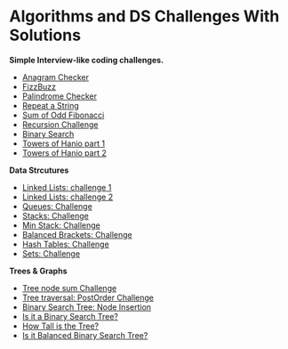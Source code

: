 # Algorithms and DS Challenges With Solutions

**Simple Interview-like coding challenges.**
- [Anagram Checker](./Challenges%20with%20Solutions/anagram-cherelemma-main/)
- [FizzBuzz](./Challenges%20with%20Solutions/fizzbuzz-cherelemma-main/)
- [Palindrome Checker](./Challenges%20with%20Solutions/palindrome-cherelemma-main/)
- [Repeat a String](./Challenges%20with%20Solutions/repeat-a-string-cherelemma-main/)
- [Sum of Odd Fibonacci](./Challenges%20with%20Solutions/sum-all-odd-fibonacci-numbers-cherelemma-main/)
- [Recursion Challenge](./Challenges%20with%20Solutions/recursion-cherelemma-main/)
- [Binary Search](./Challenges%20with%20Solutions/binary-search-cherelemma-main/)
- [Towers of Hanio part 1](./Challenges%20with%20Solutions/towers-of-hanoi---part-1-cherelemma-main/)
- [Towers of Hanio part 2](./Challenges%20with%20Solutions/towers-of-hanoi---part-2-cherelemma-main/)

**Data Strcutures**
- [Linked Lists: challenge 1](./Challenges%20with%20Solutions/linked-lists-cherelemma-main/)
- [Linked Lists: challenge 2](./Challenges%20with%20Solutions/linked-lists-next-step-cherelemma-main/)
- [Queues: Challenge](./Challenges%20with%20Solutions/queue-cherelemma-main/)
- [Stacks: Challenge](./Challenges%20with%20Solutions/stack-cherelemma-main/)
- [Min Stack: Challenge](./Challenges%20with%20Solutions/min-stack-cherelemma-main/)
- [Balanced Brackets: Challenge](./Challenges%20with%20Solutions/balanced-brackets-cherelemma-main/)
- [Hash Tables: Challenge](./Challenges%20with%20Solutions/hash-tables-cherelemma-main/)
- [Sets: Challenge](./Challenges%20with%20Solutions/sets-cherelemma-main/)

**Trees & Graphs**
- [Tree node sum Challenge](./Challenges%20with%20Solutions/trees-cherelemma-main/)
- [Tree traversal: PostOrder Challenge](./Challenges%20with%20Solutions/tree-traversal-cherelemma-main/)
- [Binary Search Tree: Node Insertion](./Challenges%20with%20Solutions/binary-search-tree-cherelemma-main/)
- [Is it a Binary Search Tree?](./Challenges%20with%20Solutions/is-it-a-binary-search-tree-cherelemma-main/)
- [How Tall is the Tree?]()
- [Is it Balanced Binary Search Tree?](./Challenges%20with%20Solutions/is-the-binary-search-tree-balanced-cherelemma-main/)
